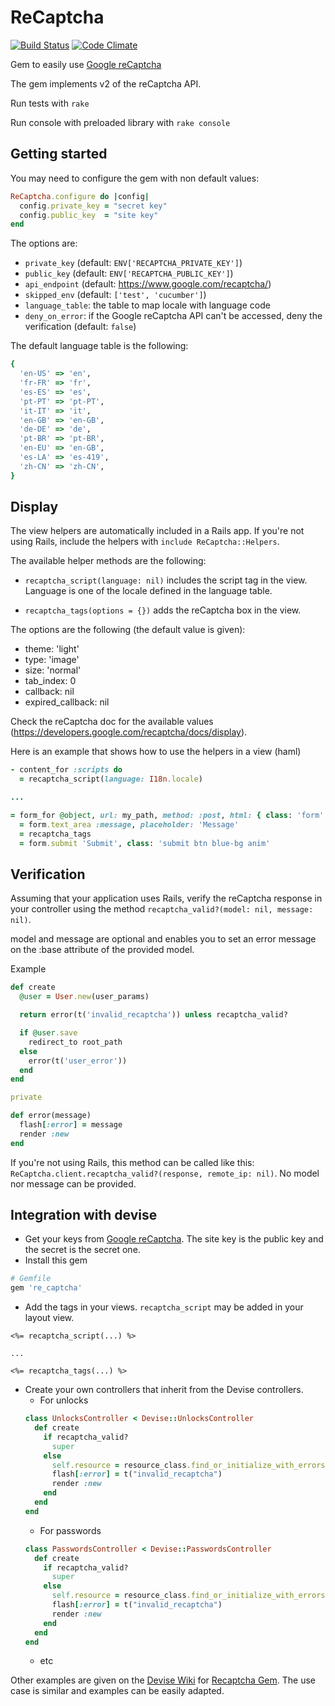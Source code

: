 # ReCaptcha

[![Build Status](https://travis-ci.org/textmaster/re_captcha.svg?branch=master)](https://travis-ci.org/textmaster/re_captcha)
[![Code Climate](https://codeclimate.com/github/textmaster/re_captcha/badges/gpa.svg)](https://codeclimate.com/github/textmaster/re_captcha)

Gem to easily use [Google reCaptcha](https://www.google.com/recaptcha/)

The gem implements v2 of the reCaptcha API.

Run tests with ``` rake ```

Run console with preloaded library with ``` rake console ```

## Getting started

You may need to configure the gem with non default values:

```ruby
ReCaptcha.configure do |config|
  config.private_key = "secret key"
  config.public_key  = "site key"
end

```

The options are:
- `private_key` (default: `ENV['RECAPTCHA_PRIVATE_KEY']`)
- `public_key` (default: `ENV['RECAPTCHA_PUBLIC_KEY']`)
- `api_endpoint` (default: https://www.google.com/recaptcha/)
- `skipped_env` (default: `['test', 'cucumber']`)
- `language_table`: the table to map locale with language code
- `deny_on_error`: if the Google reCaptcha API can't be accessed, deny the verification (default: `false`)

The default language table is the following:

```ruby
{
  'en-US' => 'en',
  'fr-FR' => 'fr',
  'es-ES' => 'es',
  'pt-PT' => 'pt-PT',
  'it-IT' => 'it',
  'en-GB' => 'en-GB',
  'de-DE' => 'de',
  'pt-BR' => 'pt-BR',
  'en-EU' => 'en-GB',
  'es-LA' => 'es-419',
  'zh-CN' => 'zh-CN',
}
```

## Display

The view helpers are automatically included in a Rails app.  If you're not using Rails, include the helpers with ```include ReCaptcha::Helpers```.

The available helper methods are the following:

- ```recaptcha_script(language: nil)``` includes the script tag in the view.  Language is one of the locale defined in the language table.

- ```recaptcha_tags(options = {})``` adds the reCaptcha box in the view.

The options are the following (the default value is given):
- theme: 'light'
- type: 'image'
- size: 'normal'
- tab_index: 0
- callback: nil
- expired_callback: nil

Check the reCaptcha doc for the available values (https://developers.google.com/recaptcha/docs/display).

Here is an example that shows how to use the helpers in a view (haml)
```ruby
- content_for :scripts do
  = recaptcha_script(language: I18n.locale)

...

= form_for @object, url: my_path, method: :post, html: { class: 'form' } do |form|
  = form.text_area :message, placeholder: 'Message'
  = recaptcha_tags
  = form.submit 'Submit', class: 'submit btn blue-bg anim'
```

## Verification

Assuming that your application uses Rails, verify the reCaptcha response in your controller using the method ```recaptcha_valid?(model: nil, message: nil)```.

model and message are optional and enables you to set an error message on the :base attribute of the provided model.

Example
```ruby
def create
  @user = User.new(user_params)

  return error(t('invalid_recaptcha')) unless recaptcha_valid?

  if @user.save
    redirect_to root_path
  else
    error(t('user_error'))
  end
end

private

def error(message)
  flash[:error] = message
  render :new
end
```

If you're not using Rails, this method can be called like this: ```ReCaptcha.client.recaptcha_valid?(response, remote_ip: nil)```.  No model nor message can be provided.

## Integration with devise

- Get your keys from [Google reCaptcha](https://www.google.com/recaptcha/).  The site key is the public key and the secret is the secret one.
- Install this gem
```ruby
# Gemfile
gem 're_captcha'
```
- Add the tags in your views.  ```recaptcha_script``` may be added in your layout view.
```
<%= recaptcha_script(...) %>

...

<%= recaptcha_tags(...) %>
```
- Create your own controllers that inherit from the Devise controllers.
  - For unlocks
  ```ruby
  class UnlocksController < Devise::UnlocksController
    def create
      if recaptcha_valid?
        super
      else
        self.resource = resource_class.find_or_initialize_with_errors(resource_class.unlock_keys, resource_params, :not_found)
        flash[:error] = t("invalid_recaptcha")
        render :new
      end
    end
  end

  ```
  - For passwords
  ```ruby
  class PasswordsController < Devise::PasswordsController
    def create
      if recaptcha_valid?
        super
      else
        self.resource = resource_class.find_or_initialize_with_errors(resource_class.unlock_keys, resource_params, :not_found)
        flash[:error] = t("invalid_recaptcha")
        render :new
      end
    end
  end
  ```
  - etc

Other examples are given on the [Devise Wiki](https://github.com/plataformatec/devise/wiki/How-To:-Use-Recaptcha-with-Devise) for [Recaptcha Gem](https://github.com/ambethia/recaptcha).  The use case is similar and examples can be easily adapted.
